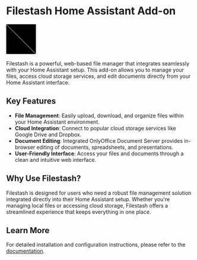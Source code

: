 # Filestash Home Assistant Add-on

![Logo](icon.png)

Filestash is a powerful, web-based file manager that integrates seamlessly with your Home Assistant setup. This add-on allows you to manage your files, access cloud storage services, and edit documents directly from your Home Assistant interface.

## Key Features

- **File Management**: Easily upload, download, and organize files within your Home Assistant environment.
- **Cloud Integration**: Connect to popular cloud storage services like Google Drive and Dropbox.
- **Document Editing**: Integrated OnlyOffice Document Server provides in-browser editing of documents, spreadsheets, and presentations.
- **User-Friendly Interface**: Access your files and documents through a clean and intuitive web interface.

## Why Use Filestash?

Filestash is designed for users who need a robust file management solution integrated directly into their Home Assistant setup. Whether you're managing local files or accessing cloud storage, Filestash offers a streamlined experience that keeps everything in one place.

## Learn More

For detailed installation and configuration instructions, please refer to the [documentation](docs.md).